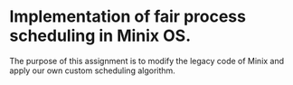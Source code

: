 # Implementation of fair process scheduling in Minix OS.

The purpose of this assignment is to modify the legacy code of Minix and apply our own custom scheduling algorithm.

